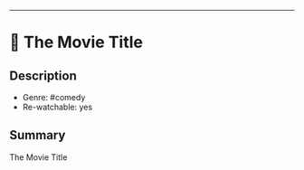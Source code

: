 ------

# 🎥 The Movie Title

## Description

- Genre: #comedy
- Re-watchable: yes

## Summary

The Movie Title
